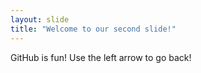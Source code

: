 ```yaml
---
layout: slide
title: "Welcome to our second slide!"
---
```

GitHub is fun!
Use the left arrow to go back!
